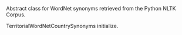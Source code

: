 Abstract class for WordNet synonyms retrieved from the Python NLTK Corpus.

TerritorialWordNetCountrySynonyms initialize.
